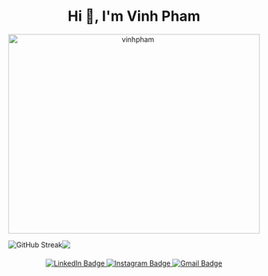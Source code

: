 <h1 align="center">Hi 👋, I'm Vinh Pham </h1>

<p align="center"> <img src="https://w0.peakpx.com/wallpaper/492/413/HD-wallpaper-anonymous-hacker-working.jpg" alt="vinhpham" height="400" width = "100%"/> </p>


<div style="display: flex; flex-direction: row; align-items: center;">
  <img src="https://github-readme-streak-stats.herokuapp.com?user=vinhwin1810&theme=dark" alt="GitHub Streak" />
  <img src="https://github-readme-stats.vercel.app/api?username=vinhwin1810&show_icons=true&theme=radical" />
</div>

<p style="margin-bottom: 20px;"></p>

<div id="badges" align="center">
  <a href="https://www.linkedin.com/in/vinh-pham-8ba02111b/" target="_blank">
    <img src="https://img.shields.io/badge/LinkedIn-blue?style=for-the-badge&logo=linkedin&logoColor=white" alt="LinkedIn Badge"/>
  </a>
  <a href="https://www.instagram.com/ocd.vinh/" target="_blank">
    <img src="https://img.shields.io/badge/Instagram-ff69b4?style=for-the-badge&logo=instagram&logoColor=white" alt="Instagram Badge"/>
  </a>
  <a href="mailto:vinhwin1810@gmail.com" target="_blank">
    <img src="https://img.shields.io/badge/Email-critical?style=for-the-badge&logo=gmail&logoColor=white" alt="Gmail Badge"/>
  </a>
</div>




